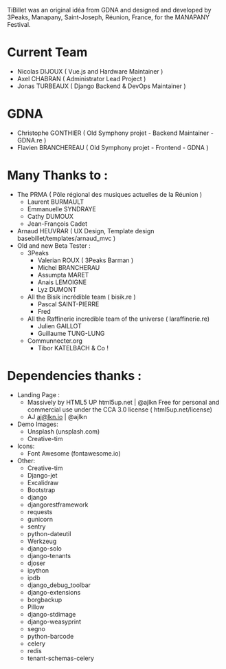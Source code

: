 TiBillet was an original idéa from GDNA and designed and developed by 3Peaks, Manapany, Saint-Joseph, Réunion, France, for the MANAPANY Festival.

# Current Team

- Nicolas DIJOUX ( Vue.js and Hardware Maintainer )
- Axel CHABRAN ( Administrator Lead Project )
- Jonas TURBEAUX ( Django Backend & DevOps Maintainer )

# GDNA

- Christophe GONTHIER ( Old Symphony projet - Backend Maintainer - GDNA.re )
- Flavien BRANCHEREAU ( Old Symphony projet - Frontend - GDNA )

# Many Thanks to  :

- The PRMA ( Pôle régional des musiques actuelles de la Réunion )
  - Laurent BURMAULT
  - Emmanuelle SYNDRAYE
  - Cathy DUMOUX
  - Jean-François Cadet
- Arnaud HEUVRAR ( UX Design, Template design basebillet/templates/arnaud_mvc )
- Old and new Beta Tester :
  - 3Peaks
    - Valerian ROUX ( 3Peaks Barman )
    - Michel BRANCHERAU
    - Assumpta MARET
    - Anais LEMOIGNE
    - Lyz DUMONT
  - All the Bisik incrédible team ( bisik.re )
    - Pascal SAINT-PIERRE
    - Fred 
  - All the Raffinerie incredible team of the universe ( laraffinerie.re)
    - Julien GAILLOT
    - Guillaume TUNG-LUNG
  - Communnecter.org
    - Tibor KATELBACH & Co !

# Dependencies thanks :

- Landing Page :
  - Massively by HTML5 UP html5up.net | @ajlkn Free for personal and commercial use under the CCA 3.0 license (
      html5up.net/license)
  - AJ aj@lkn.io | @ajlkn 
- Demo Images:
  - Unsplash (unsplash.com)
  - Creative-tim 
- Icons:
  - Font Awesome (fontawesome.io)
- Other:
  - Creative-tim
  - Django-jet
  - Excalidraw
  - Bootstrap
  - django
  - djangorestframework
  - requests
  - gunicorn
  - sentry
  - python-dateutil
  - Werkzeug
  - django-solo
  - django-tenants
  - djoser
  - ipython
  - ipdb
  - django_debug_toolbar
  - django-extensions
  - borgbackup
  - Pillow
  - django-stdimage
  - django-weasyprint
  - segno
  - python-barcode
  - celery
  - redis
  - tenant-schemas-celery        